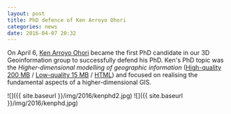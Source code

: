 ```yaml
---
layout: post
title: PhD defence of Ken Arroyo Ohori
categories: news
date: 2016-04-07 20:32
---
```


On April 6, [Ken Arroyo Ohori](https://3d.bk.tudelft.nl/ken/) became the first PhD candidate in our 3D Geoinformation group to successfully defend his PhD. Ken's PhD topic was the *Higher-dimensional modelling of geographic information* ([High-quality 200 MB](https://3d.bk.tudelft.nl/ken/files/16_thesis.pdf) / [Low-quality 15 MB](https://3d.bk.tudelft.nl/ken/files/16_thesis_lowres.pdf) / [HTML](https://3d.bk.tudelft.nl/ken/en/thesis/)) and focused on realising the fundamental aspects of a higher-dimensional GIS.

![]({{ site.baseurl }}/img/2016/kenphd2.jpg)
![]({{ site.baseurl }}/img/2016/kenphd.jpg)